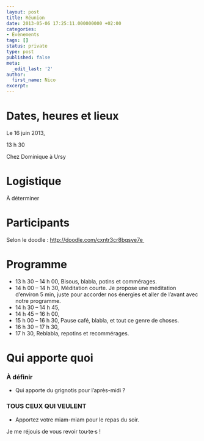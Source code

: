 ```yaml
---
layout: post
title: Réunion
date: 2013-05-06 17:25:11.000000000 +02:00
categories:
- Évènements
tags: []
status: private
type: post
published: false
meta:
  _edit_last: '2'
author:
  first_name: Nico
excerpt:
---
```

<h1>Dates, heures et lieux</h1>
<p>Le 16 juin 2013,</p>
<p>13 h 30</p>
<p>Chez Dominique à Ursy</p>
<h1>Logistique</h1>
<p>À déterminer</p>
<h1>Participants</h1>
<p>Selon le doodle : <a href="http://doodle.com/cxntr3cr8bqsye7e">http://doodle.com/cxntr3cr8bqsye7e</a><a href="http://doodle.com/cxntr3cr8bqsye7e"> </a></p>
<h1>Programme</h1>
<ul>
<li>13 h 30 – 14 h 00, Bisous, blabla, potins et commérages.</li>
<li>14 h 00 – 14 h 30, Méditation courte. Je propose une méditation d’environ 5 min, juste pour accorder nos énergies et aller de l’avant avec notre programme.</li>
<li>14 h 30 – 14 h 45,</li>
<li>14 h 45 – 16 h 00,</li>
<li>15 h 00 – 16 h 30, Pause café, blabla, et tout ce genre de choses.</li>
<li>16 h 30 – 17 h 30,</li>
<li>17 h 30, Reblabla, repotins et recommérages.</li>
</ul>
<h1>Qui apporte quoi</h1>
<h3>À définir</h3>
<ul>
<li>Qui apporte du grignotis pour l’après-midi ?</li>
</ul>
<div>
<h3>TOUS CEUX QUI VEULENT</h3>
<ul>
<li>Apportez votre miam-miam pour le repas du soir.</li>
</ul>
</div>
<p>Je me réjouis de vous revoir tou·te·s !</p>
